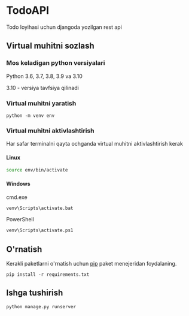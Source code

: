 # TodoAPI
Todo loyihasi uchun djangoda yozilgan rest api

## Virtual muhitni sozlash

### Mos keladigan python versiyalari
Python 3.6, 3.7, 3.8, 3.9 va 3.10

3.10 - versiya tavfsiya qilinadi

### Virtual muhitni yaratish

```console
python -m venv env
```

### Virtual muhitni aktivlashtirish
Har safar terminalni qayta ochganda virtual muhitni aktivlashtirish kerak
#### Linux
```bash
source env/bin/activate
```

#### Windows
cmd.exe
```bat
venv\Scripts\activate.bat
```
PowerShell
```bat
venv\Scripts\activate.ps1
```


## O'rnatish

Kerakli paketlarni o'rnatish uchun [pip](https://pip.pypa.io/en/stable/) paket menejeridan  foydalaning.

```console
pip install -r requirements.txt
```

## Ishga tushirish

```console
python manage.py runserver
```
